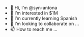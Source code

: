 - 👋 Hi, I’m @syn-antona  
- 👀 I’m interested in $1M  
- 🌱 I’m currently learning Spanish
- 💞️ I’m looking to collaborate on ...   
- 📫 How to reach me ... 

<!---
syn-antona/syn-antona is a ✨ special ✨ repository because its `README.md` (this file) appears on your GitHub profile.
You can click the Preview link to take a look at your changes.
--->
 

